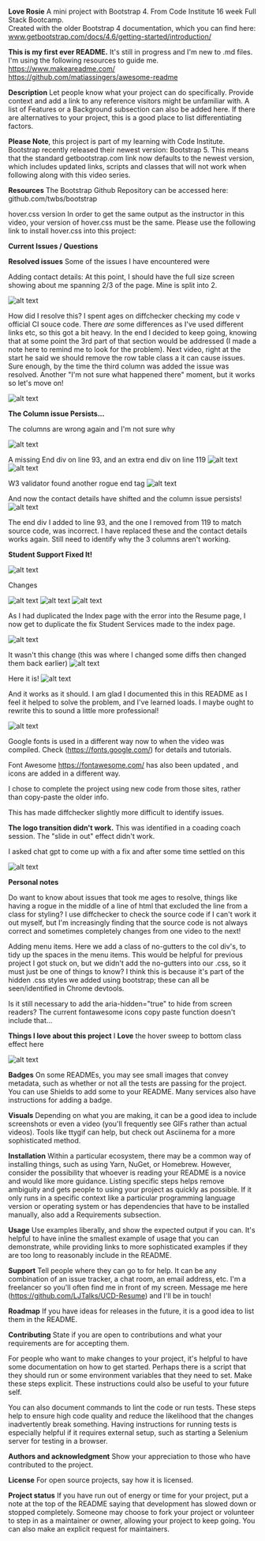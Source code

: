 
**Love Rosie**
A mini project with Bootstrap 4. From Code Institute 16 week Full Stack Bootcamp.  
Created with the older Bootstrap 4 documentation, which you can find here: www.getbootstrap.com/docs/4.6/getting-started/introduction/

**This is my first ever README.**
It's still in progress and I'm new to .md files. 
I'm using the following resources to guide me. 
https://www.makeareadme.com/
https://github.com/matiassingers/awesome-readme

**Description**
Let people know what your project can do specifically. Provide context and add a link to any reference visitors might be unfamiliar with. A list of Features or a Background subsection can also be added here. If there are alternatives to your project, this is a good place to list differentiating factors.

**Please Note**, this project is part of my learning with Code Institute. 
Bootstrap recently released their newest version: Bootstrap 5. This means that the standard getbootstrap.com link now defaults to the newest version, which includes updated links, scripts and classes that will not work when following along with this video series.

**Resources**
The Bootstrap Github Repository can be accessed here: github.com/twbs/bootstrap

hover.css version
In order to get the same output as the instructor in this video, your version of hover.css must be the same. Please use the following link to install hover.css into this project:
<link rel="stylesheet" href="https://cdnjs.cloudflare.com/ajax/libs/hover.css/2.1.1/css/hover-min.css" type="text/css" />

**Current Issues / Questions**


**Resolved issues**
Some of the issues I have encountered were

Adding contact details: At this point, I should have the full size screen showing about me spanning 2/3 of the page. Mine is split into 2. 

![alt text](./assets/readme-img/image-2-col.png)

How did I resolve this? I spent ages on diffchecker checking my code v official CI souce code. There *are* some differences as I've used different links etc, so this got a bit heavy. In the end I decided to keep going, knowing that at some point the 3rd part of that section would be addressed (I made a note here to remind me to look for the problem). Next video, right at the start he said we should remove the row table class a it can cause issues. Sure enough, by the time the third column was added the issue was resolved. Another "I'm not sure what happened there" moment, but it works so let's move on!  

![alt text](./assets/readme-img/image3-cols.png)


**The Column issue Persists...**

The columns are wrong again and I'm not sure why

![alt text](./assets/readme-img/column-issue-persists.png)

A missing End div on line 93, and an extra end div on line 119
![alt text](./assets/readme-img/issuediffcheck.png)
![alt text](./assets/readme-img/issue-diffcheck-two.png)

W3 validator found another rogue end tag 
![alt text](./assets/readme-img/issue-w3validator.png)

And now the contact details have shifted and the column issue persists!
![alt text](./assets/readme-img/issue-making-things-worse.png)


The end div I added to line 93, and the one I removed from 119 to match source code, was incorrect. I have replaced these and the contact details works again. 
Still need to identify why the 3 columns aren't working. 

**Student Support Fixed It!**

![alt text](./assets/readme-img/student-support-fixed-it.png)

Changes

![alt text](./assets/readme-img/student-support-changes.png)
![alt text](./assets/readme-img/student-support-changes2.png)
![alt text](./assets/readme-img/student-support-changes3.png)


As I had duplicated the Index page with the error into the Resume page, I now get to duplicate the fix Student Services made to the index page. 

![alt text](./assets/readme-img/error-duplicate-resume-page.png)

It wasn't this change (this was where I changed some diffs then changed them back earlier)
![alt text](./assets/readme-img/not-this-change.png)

Here it is!
![alt text](./assets/readme-img/fix-for-resume.png)


And it works as it should. I am glad I documented this in this README as I feel it helped to solve the problem, and I've learned loads. I maybe ought to rewrite this to sound a little more professional! 

![alt text](./assets/readme-img/working-resume-page.png)


Google fonts is used in a different way now to when the video was compiled. Check (https://fonts.google.com/) for details and tutorials. 

Font Awesome https://fontawesome.com/ has also been updated , and icons are added in a different way.

I chose to complete the project using new code from those sites, rather than copy-paste the older info. 

This has made diffchecker slightly more difficult to identify issues. 

**The logo transition didn't work.**
This was identified in a coading coach session. 
The "slide in out" effect didn't work. 

I asked chat gpt to come up with a fix and after some time settled on this 

![alt text](./assets/readme-img/chatgpt-slide-transition.png)



**Personal notes**

Do want to know about issues that took me ages to resolve, things like having a rogue </a> in the middle of a line of html that excluded the line from a class for styling? I use diffchecker to check the source code if I can't work it out myself, but I'm increasingly finding that the source code is not always correct and sometimes completely changes from one video to the next! 

Adding menu items. Here we add a class of no-gutters to the col div's, to tidy up the spaces in the menu items. This would be helpful for previous project I got stuck on, but we didn't add the no-gutters into our .css, so it must just be one of things to know? I think this is because it's part of the hidden .css styles we added using bootstrap; these can all be seen/identified in Chrome devtools.

Is it still necessary to add the aria-hidden="true" to hide from screen readers? The current fontawesome icons copy paste function doesn't include that...

**Things I love about this project**
I **Love** the hover sweep to bottom class effect here

![alt text](./assets/readme-img/image-sweep-to-bottom.png)

**Badges**
On some READMEs, you may see small images that convey metadata, such as whether or not all the tests are passing for the project. You can use Shields to add some to your README. Many services also have instructions for adding a badge.

**Visuals**
Depending on what you are making, it can be a good idea to include screenshots or even a video (you'll frequently see GIFs rather than actual videos). Tools like ttygif can help, but check out Asciinema for a more sophisticated method.

**Installation**
Within a particular ecosystem, there may be a common way of installing things, such as using Yarn, NuGet, or Homebrew. However, consider the possibility that whoever is reading your README is a novice and would like more guidance. Listing specific steps helps remove ambiguity and gets people to using your project as quickly as possible. If it only runs in a specific context like a particular programming language version or operating system or has dependencies that have to be installed manually, also add a Requirements subsection.

**Usage**
Use examples liberally, and show the expected output if you can. It's helpful to have inline the smallest example of usage that you can demonstrate, while providing links to more sophisticated examples if they are too long to reasonably include in the README.

**Support**
Tell people where they can go to for help. It can be any combination of an issue tracker, a chat room, an email address, etc.
I'm a freelancer so you'll often find me in front of my screen. Message me here (https://github.com/LJTalks/UCD-Resume) and I'll be in touch!

**Roadmap**
If you have ideas for releases in the future, it is a good idea to list them in the README.

**Contributing**
State if you are open to contributions and what your requirements are for accepting them.

For people who want to make changes to your project, it's helpful to have some documentation on how to get started. Perhaps there is a script that they should run or some environment variables that they need to set. Make these steps explicit. These instructions could also be useful to your future self.

You can also document commands to lint the code or run tests. These steps help to ensure high code quality and reduce the likelihood that the changes inadvertently break something. Having instructions for running tests is especially helpful if it requires external setup, such as starting a Selenium server for testing in a browser.

**Authors and acknowledgment**
Show your appreciation to those who have contributed to the project.

**License**
For open source projects, say how it is licensed.

**Project status**
If you have run out of energy or time for your project, put a note at the top of the README saying that development has slowed down or stopped completely. Someone may choose to fork your project or volunteer to step in as a maintainer or owner, allowing your project to keep going. You can also make an explicit request for maintainers.